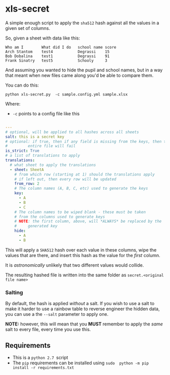 # xls-secret

A simple enough script to apply the `sha512` hash against
all the values in a given set of columns.

So, given a sheet with data like this:

```
Who am I        What did I do 	school name score
Arch Stantom	test4	        Degrassi    15
Bob Dobalina	test1	        Degrassi    91
Frank Sinatry	test5	        Schooly     3

```
And assuming you wanted to hide the pupil and school
names, but in a way that meant when new files came along
you'd be able to compare them.

You can do this:

```
python xls-secret.py  -c sample.config.yml sample.xlsx 

```

Where:
- `-c` points to a config file like this

```yaml

---
# optional, will be applied to all hashes across all sheets
salt: this is a secret key
# optional: if true, then if any field is missing from the keys, then the
#         entire file will fail
is_strict: True
# a list of translations to apply
translations:
  # what sheet to apply the translations
  - sheet: SheetA
    # from which row (starting at 1) should the translations apply
    # if left out, then every row will be updated
    from_row: 2
    # The column names (A, B, C, etc) used to generate the keys
    key:
      - A
      - B
      - C
    # The column names to be wiped blank - these must be taken
    # from the columns used to generate keys
    # NOTE: the first column, above, will *ALWAYS* be replaced by the
    #     generated key
    hide:
      - A
      - B
```

This will apply a `SHA512` hash over each value in these 
columns, wipe the values that are there, and insert this hash
as the value for the _first_ column. 

It is _astronomically_ unlikely that two different
values would collide.

The resulting hashed file is written into the same folder
as `secret.<original file name>`

### Salting

By default, the hash is applied _without_ a salt. If you
wish to use a salt to make it harder to use a rainbow table
to reverse engineer the hidden data, you can use a the `--salt`
parameter to apply one.

**NOTE:** however, this will mean that you **MUST** remember
to apply the _same_ salt to every file, every
time you use this.

## Requirements

- This is a `python 2.7 `script
- The `pip` requirements can be installed using 
```sudo  python -m pip install -r requirements.txt```